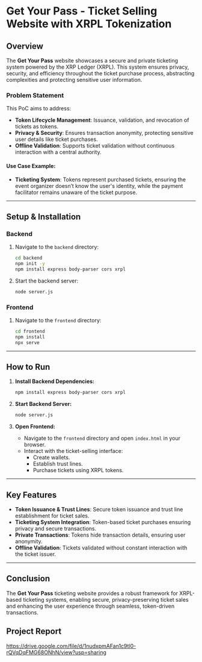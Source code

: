# Get Your Pass - Ticket Selling Website with XRPL Tokenization

## Overview  
The **Get Your Pass** website showcases a secure and private ticketing system powered by the XRP Ledger (XRPL). This system ensures privacy, security, and efficiency throughout the ticket purchase process, abstracting complexities and protecting sensitive user information.

### Problem Statement  
This PoC aims to address:  
- **Token Lifecycle Management**: Issuance, validation, and revocation of tickets as tokens.  
- **Privacy & Security**: Ensures transaction anonymity, protecting sensitive user details like ticket purchases.  
- **Offline Validation**: Supports ticket validation without continuous interaction with a central authority.  

#### Use Case Example:  
- **Ticketing System**: Tokens represent purchased tickets, ensuring the event organizer doesn’t know the user's identity, while the payment facilitator remains unaware of the ticket purpose.

---

## Setup & Installation

### Backend  
1. Navigate to the `backend` directory:  
   ```bash  
   cd backend  
   npm init -y  
   npm install express body-parser cors xrpl  
   ```  

2. Start the backend server:  
   ```bash  
   node server.js  
   ```  

### Frontend  
1. Navigate to the `frontend` directory:  
   ```bash  
   cd frontend  
   npm install  
   npx serve  
   ```  

---

## How to Run  

1. **Install Backend Dependencies:**  
   ```bash  
   npm install express body-parser cors xrpl  
   ```  

2. **Start Backend Server:**  
   ```bash  
   node server.js  
   ```  

3. **Open Frontend:**  
   - Navigate to the `frontend` directory and open `index.html` in your browser.  
   - Interact with the ticket-selling interface:  
     - Create wallets.  
     - Establish trust lines.  
     - Purchase tickets using XRPL tokens.  

---

## Key Features  

- **Token Issuance & Trust Lines**: Secure token issuance and trust line establishment for ticket sales.  
- **Ticketing System Integration**: Token-based ticket purchases ensuring privacy and secure transactions.  
- **Private Transactions**: Tokens hide transaction details, ensuring user anonymity.  
- **Offline Validation**: Tickets validated without constant interaction with the ticket issuer.  

---

## Conclusion  
The **Get Your Pass** ticketing website provides a robust framework for XRPL-based ticketing systems, enabling secure, privacy-preserving ticket sales and enhancing the user experience through seamless, token-driven transactions.

## Project Report
https://drive.google.com/file/d/1nudxpmAFan1c9tl0-rQVqDqFMG68ONhN/view?usp=sharing
